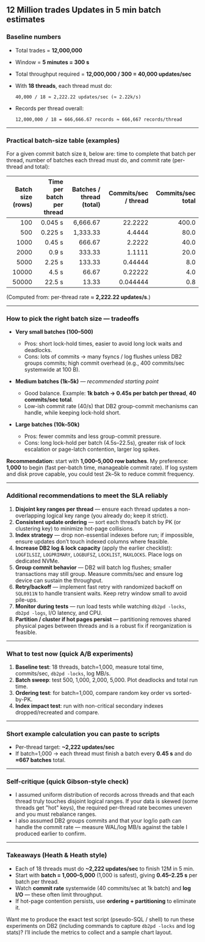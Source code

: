 ## 12 Million trades Updates in 5 min batch estimates

### Baseline numbers

* Total trades = **12,000,000**
* Window = **5 minutes = 300 s**
* Total throughput required = **12,000,000 / 300 = 40,000 updates/sec**
* With **18 threads**, each thread must do:

  ```
  40,000 / 18 ≈ 2,222.22 updates/sec (≈ 2.22k/s)
  ```
* Records per thread overall:

  ```
  12,000,000 / 18 = 666,666.67 records ≈ 666,667 records/thread
  ```

---

### Practical batch-size table (examples)

For a given commit batch size `B`, below are: time to complete that batch per thread, number of batches each thread must do, and commit rate (per-thread and total):

| Batch size (rows) | Time per batch per thread | Batches / thread (total) | Commits/sec / thread | Commits/sec total |
| ----------------: | ------------------------: | -----------------------: | -------------------: | ----------------: |
|               100 |                   0.045 s |                 6,666.67 |              22.2222 |             400.0 |
|               500 |                   0.225 s |                 1,333.33 |               4.4444 |              80.0 |
|              1000 |                    0.45 s |                   666.67 |               2.2222 |              40.0 |
|              2000 |                     0.9 s |                   333.33 |               1.1111 |              20.0 |
|              5000 |                    2.25 s |                   133.33 |              0.44444 |               8.0 |
|             10000 |                     4.5 s |                    66.67 |              0.22222 |               4.0 |
|             50000 |                    22.5 s |                    13.33 |             0.044444 |               0.8 |

(Computed from: per-thread rate ≈ **2,222.22 updates/s**.)

---

### How to pick the right batch size — tradeoffs

* **Very small batches (100–500)**

    * Pros: short lock-hold times, easier to avoid long lock waits and deadlocks.
    * Cons: lots of commits → many fsyncs / log flushes unless DB2 groups commits; high commit overhead (e.g., 400 commits/sec systemwide at 100 B).
* **Medium batches (1k–5k)** — *recommended starting point*

    * Good balance. Example: **1k batch → 0.45s per batch per thread**, **40 commits/sec total**.
    * Low-ish commit rate (40/s) that DB2 group-commit mechanisms can handle, while keeping lock-hold short.
* **Large batches (10k–50k)**

    * Pros: fewer commits and less group-commit pressure.
    * Cons: long lock-hold per batch (4.5s–22.5s), greater risk of lock escalation or page-latch contention, larger log spikes.

**Recommendation:** start with **1,000–5,000 row batches**. My preference: **1,000** to begin (fast per-batch time, manageable commit rate). If log system and disk prove capable, you could test 2k–5k to reduce commit frequency.

---

### Additional recommendations to meet the SLA reliably

1. **Disjoint key ranges per thread** — ensure each thread updates a non-overlapping logical key range (you already do; keep it strict).
2. **Consistent update ordering** — sort each thread’s batch by PK (or clustering key) to minimize hot-page collisions.
3. **Index strategy** — drop non-essential indexes before run; if impossible, ensure updates don’t touch indexed columns where feasible.
4. **Increase DB2 log & lock capacity** (apply the earlier checklist): `LOGFILSIZ`, `LOGPRIMARY`, `LOGBUFSZ`, `LOCKLIST`, `MAXLOCKS`. Place logs on dedicated NVMe.
5. **Group commit behavior** — DB2 will batch log flushes; smaller transactions may still group. Measure commits/sec and ensure log device can sustain the throughput.
6. **Retry/backoff** — implement fast retry with randomized backoff on `SQL0911N` to handle transient waits. Keep retry window small to avoid pile-ups.
7. **Monitor during tests** — run load tests while watching `db2pd -locks`, `db2pd -logs`, I/O latency, and CPU.
8. **Partition / cluster if hot pages persist** — partitioning removes shared physical pages between threads and is a robust fix if reorganization is feasible.

---

### What to test now (quick A/B experiments)

1. **Baseline test**: 18 threads, batch=1,000, measure total time, commits/sec, `db2pd -locks`, log MB/s.
2. **Batch sweep**: test 500, 1,000, 2,000, 5,000. Plot deadlocks and total run time.
3. **Ordering test**: for batch=1,000, compare random key order vs sorted-by-PK.
4. **Index impact test**: run with non-critical secondary indexes dropped/recreated and compare.

---

### Short example calculation you can paste to scripts

* Per-thread target: **\~2,222 updates/sec**
* If batch=1,000 → each thread must finish a batch every **0.45 s** and do **≈667 batches** total.

---

### Self-critique (quick Gibson-style check)

* I assumed uniform distribution of records across threads and that each thread truly touches disjoint logical ranges. If your data is skewed (some threads get "hot" keys), the required per-thread rate becomes uneven and you must rebalance ranges.
* I also assumed DB2 groups commits and that your log/io path can handle the commit rate — measure WAL/log MB/s against the table I produced earlier to confirm.

---

### Takeaways (Heath & Heath style)

* Each of 18 threads must do **\~2,222 updates/sec** to finish 12M in 5 min.
* Start with **batch = 1,000–5,000** (1,000 is safest), giving **0.45–2.25 s** per batch per thread.
* Watch **commit rate** systemwide (40 commits/sec at 1k batch) and **log I/O** — these often limit throughput.
* If hot-page contention persists, use **ordering + partitioning** to eliminate it.

Want me to produce the exact test script (pseudo-SQL / shell) to run these experiments on DB2 (including commands to capture `db2pd -locks` and log stats)? I’ll include the metrics to collect and a sample chart layout.
